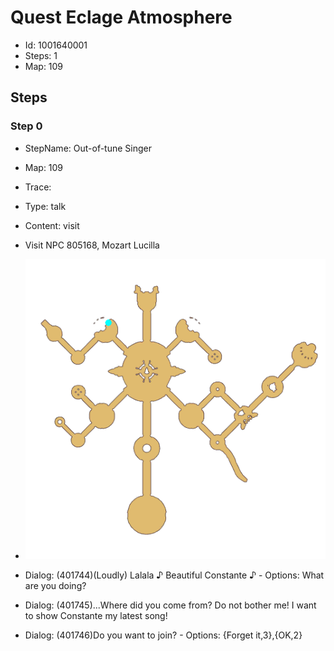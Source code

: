 # Quest Eclage Atmosphere

- Id: 1001640001
- Steps: 1
- Map: 109

## Steps

### Step 0
- StepName:  Out-of-tune Singer
- Map:  109
- Trace:  
- Type:  talk
- Content:  visit
- Visit NPC 805168, Mozart Lucilla

- ![images/1001640001_0.png](images/1001640001_0.png)
- Dialog: (401744)(Loudly) Lalala ♪ Beautiful Constante ♪ - Options: What are you doing?
- Dialog: (401745)...Where did you come from? Do not bother me! I want to show Constante my latest song!
- Dialog: (401746)Do you want to join? - Options: {Forget it,3},{OK,2}


